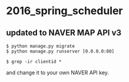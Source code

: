 # 2016_spring_scheduler

updated to NAVER MAP API v3
---

```
$ python manage.py migrate
$ python manage.py runserver [0.0.0.0:80]
```

```
$ grep -ir clientid *
```

and change it to your own NAVER API key.

